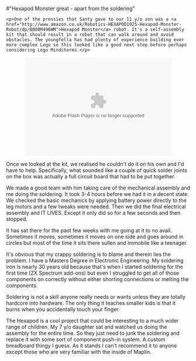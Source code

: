 #"Hexapod Monster great - apart from the soldering"


    <p>One of the pressies that Santy gave to our 11 y/o son was a <a href="http://www.amazon.co.uk/Robotics-HEXAPOD1025-Hexapod-Monster-Robot/dp/B000M496WM">Hexapod Monster</a> robot. It's a self-assembly kit that should result in a robot that can walk around and avoid obstacles. The youngfella has had plenty of experience building ever more complex Lego so this looked like a good next step before perhaps considering Lego Mindstorms.</p>
<p style="text-align: center;"><embed src="http://picasaweb.google.com/s/c/bin/slideshow.swf" type="application/x-shockwave-flash" height="267" flashvars="host=picasaweb.google.com&amp;hl=en_US&amp;feat=flashalbum&amp;RGB=0x000000&amp;feed=http%3A%2F%2Fpicasaweb.google.com%2Fdata%2Ffeed%2Fapi%2Fuser%2FConorWJONeill%2Falbumid%2F5565357756277642001%3Falt%3Drss%26kind%3Dphoto%26authkey%3DGv1sRgCNq3o8uCuZiRuwE%26hl%3Den_US" width="400"></embed></p>
<p>Once we looked at the kit, we realised he couldn't do it on his own and I'd have to help. Specifically, what sounded like a couple of quick solder joints on the box was actually a full circuit board that had to be put together.</p>
<p>We made a good team with him taking care of the mechanical assembly and me doing the soldering. It took 3-4 hours before we had it in a decent state. We checked the basic mechanics by applying battery power directly to the leg motors and a few tweaks were needed. Then we did the final electrical assembly and IT LIVES. Except it only did so for a few seconds and then stopped.</p>
<p>It has sat there for the past few weeks with me going at it to no avail. Sometimes it moves, sometimes it moves on one side and goes around in circles but most of the time it sits there sullen and immobile like a teenager.</p>
<p>It's obvious that my crappy soldering is to blame and therein lies the problem. I have a Masters Degree in Electronic Engineering. My soldering iron is nearly 30 years old because that's when I started soldering for the first time (ZX Spectrum add-ons) but even I struggled to get all of those components on correctly without either shorting connections or melting the components.</p>
<p>Soldering is not a skill anyone really needs or wants unless they are totally hardcore into hardware. The only thing it teaches smaller kids is that it burns when you accidentally touch your finger.</p>
<p>The Hexapod is a cool project that could be interesting to a much wider range of children. My 7 y/o daughter sat and watched us doing the assembly for the entire time. So they just need to junk the soldering and replace it with some sort of component push-in system. A custom breadboard thingy I guess. As it stands I can't recommend it to anyone except those who are very familiar with the inside of Maplin.</p>
<p>&nbsp;</p>
  